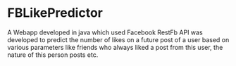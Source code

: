 # FBLikePredictor
A Webapp developed in java which used Facebook RestFb API was developed to predict the  number of likes on a future post of a user based on various parameters like friends who  always liked a post from this user, the nature of this person posts etc.
